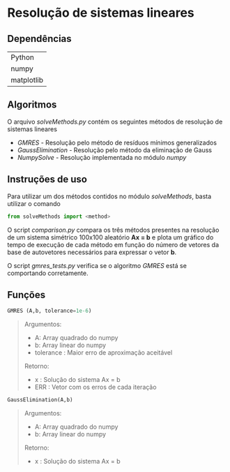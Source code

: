 # Resolução de sistemas lineares

## Dependências
<table>
    <tr>
        <td> Python
    </tr>
    <tr>
        <td> numpy
    </tr>
    <tr>
        <td> matplotlib
    </tr>
</table>

## Algoritmos
O arquivo *solveMethods.py* contém os seguintes métodos de resolução de sistemas lineares

- *GMRES* - Resolução pelo método de resíduos mínimos generalizados
- *GaussElimination* - Resolução pelo método da eliminação de Gauss
- *NumpySolve* - Resolução implementada no módulo *numpy*

## Instruções de uso
Para utilizar um dos métodos contidos no módulo *solveMethods*, basta utilizar o comando

~~~python
from solveMethods import <method>
~~~

O script *comparison.py* compara os três métodos presentes na resolução de um sistema simétrico 100x100 aleatório **Ax = b** e plota um gráfico do tempo de execução de cada método em função do número de vetores da base de autovetores necessários para expressar o vetor **b**.

O script *gmres_tests.py* verifica se o algoritmo *GMRES* está se comportando corretamente.

## Funções

~~~python
GMRES (A,b, tolerance=1e-6)
~~~

> Argumentos:
> - A: Array quadrado do numpy
> - b: Array linear do numpy
> - tolerance : Maior erro de aproximação aceitável
>
> Retorno:
> - x : Solução do sistema Ax = b
> - ERR : Vetor com os erros de cada iteração

~~~python
GaussElimination(A,b)
~~~

> Argumentos:
> - A: Array quadrado do numpy
> - b: Array linear do numpy
>
> Retorno:
> - x : Solução do sistema Ax = b
